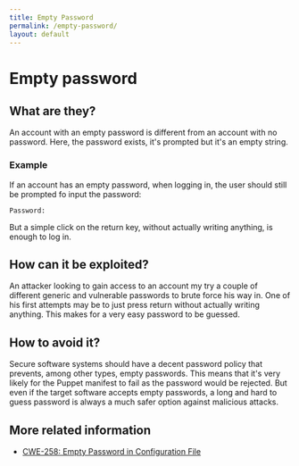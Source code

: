 ```yaml
---
title: Empty Password
permalink: /empty-password/
layout: default
---
```


# Empty password

## What are they?

An account with an empty password is different from an account with no password. Here, the password exists, it's prompted but it's an empty string.

### Example
If an account has an empty password, when logging in, the user should still be prompted fo input the password:
```
Password:
```

But a simple click on the return key, without actually writing anything, is enough to log in.

## How can it be exploited?

An attacker looking to gain access to an account my try a couple of different generic and vulnerable passwords to brute force his way in. One of his first attempts may be to just press return without actually writing anything. This makes for a very easy password to be guessed.

## How to avoid it?

Secure software systems should have a decent password policy that prevents, among other types, empty passwords. This means that it's very likely for the Puppet manifest to fail as the password would be rejected. But even if the target software accepts empty passwords, a long and hard to guess password is always a much safer option against malicious attacks.

## More related information

* [CWE-258: Empty Password in Configuration File](https://cwe.mitre.org/data/definitions/258.html)